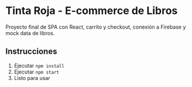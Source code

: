 # Tinta Roja - E-commerce de Libros
Proyecto final de SPA con React, carrito y checkout, conexión a Firebase y mock data de libros.

## Instrucciones
1. Ejecutar `npm install`
2. Ejecutar `npm start`
3. Listo para usar